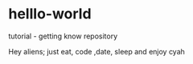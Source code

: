 # helllo-world
tutorial - getting know repository 

Hey aliens;
just eat, code ,date, sleep and enjoy
cyah
